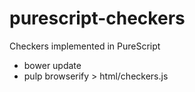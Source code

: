 # purescript-checkers
Checkers implemented in PureScript

* bower update
* pulp browserify > html/checkers.js
